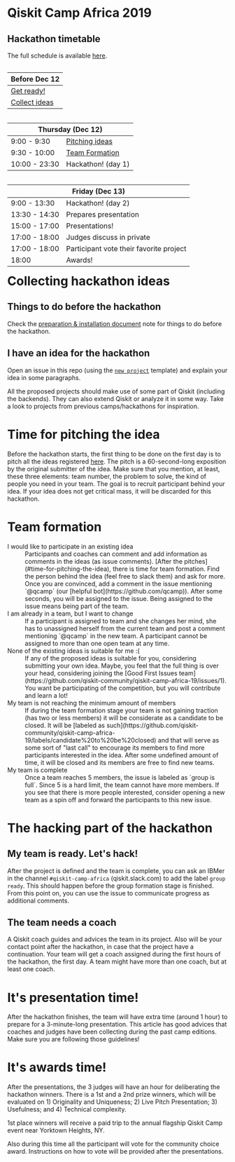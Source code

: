 # Qiskit Camp Africa 2019

## Hackathon timetable

The full schedule is available [here](https://community.qiskit.org/events/africa/). 

<div>
<table style="float: left">
<thead>
<tr>
<th colspan="2">Before Dec 12</th>
</tr>
</thead>
<tbody>
    <tr><td colspan="2"><a href="#things-to-do-before-the-hackathon">Get ready!</a></td></tr>
    <tr><td colspan="2"><a href="#time-for-pitching-the-idea">Collect ideas</a></td></tr>
</tbody>
</table>
<table style="float: left">
<thead>
<tr>
<th colspan="2">Thursday (Dec 12)</th>
</tr>
</thead>
<tbody>
    <tr><td>9:00 - 9:30</td> <td><a href="#time-for-pitching-the-idea">Pitching ideas</a></td></tr>
    <tr><td>9:30 - 10:00</td><td><a href="#team-formation">Team Formation</a></td></tr>
    <tr><td>10:00 - 23:30</td><td>Hackathon! (day 1)</td></tr>
</tbody>
</table>
<table style="float: left">
<thead>
<tr>
<th colspan="2">Friday (Dec 13)</th>
</tr>
</thead>
<tbody>
    <tr><td>9:00 - 13:30</td><td>Hackathon! (day 2)</td></tr>
    <tr><td>13:30 - 14:30</td><td>Prepares presentation</td></tr>
    <tr><td>15:00 - 17:00</td><td>Presentations!</td></tr>
    <tr><td>17:00 - 18:00</td><td>Judges discuss in private</td></tr>
    <tr><td>17:00 - 18:00</td><td>Participant vote their favorite project</td></tr>
    <tr><td>18:00</td><td> Awards!</td></tr>
</tbody>
</table>
</div>

# Collecting hackathon ideas

## Things to do before the hackathon

Check the [preparation & installation document](preparation%26installation.md) note for things to do before the hackathon.

## I have an idea for the hackathon

Open an issue in this repo (using the [`new project`](https://github.com/qiskit-community/qiskit-camp-africa-19/issues/new?assignees=&labels=members+wanted&template=new-project-template.md&title=Project+name) template) and explain your idea in some paragraphs.

All the proposed projects should make use of some part of Qiskit (including the backends). They can also extend Qiskit or analyze it in some way. Take a look to projects from previous camps/hackathons for inspiration.

# Time for pitching the idea

Before the hackathon starts, the first thing to be done on the first day is to pitch all the ideas registered [here](https://github.com/qiskit-community/qiskit-camp-africa-19/issues). The pitch is a 60-second-long exposition  by the original submitter of the idea. Make sure that you mention, at least, these three elements: team number, the problem to solve, the kind of people you need in your team. The goal is to recruit participant behind your idea. If your idea does not get critical mass, it will be discarded for this hackathon. 

# Team formation

<dl>
    <dt name="participate">I would like to participate in an existing idea</dt>
    <dd>Participants and coaches can comment and add information as comments in the ideas (as issue comments). [After the pitches](#time-for-pitching-the-idea), there is time for team formation. Find the person behind the idea (feel free to slack them) and ask for more. Once you are convinced, add a comment in the issue mentioning `@qcamp` (our [helpful bot](https://github.com/qcamp)). After some seconds, you will be assigned to the issue. Being assigned to the issue means being part of the team.</dd>
    <dt name="reassign">I am already in a team, but I want to change</dt>
    <dd>If a participant is assigned to team and she changes her mind, she has to unassigned herself from the current team and post a comment mentioning `@qcamp` in the new team. A participant cannot be assigned to more than one open team at any time.</dd>
   <dt name="none">None of the existing ideas is suitable for me :(</dt>
<dd>
  If any of the proposed ideas is suitable for you, considering submitting your own idea. Maybe, you feel that the full thing is over your head, considering joining the [Good First Issues team](https://github.com/qiskit-community/qiskit-camp-africa-19/issues/1). You want be participating of the competition, but you will contribute and learn a lot!
</dd>
  <dt name="tokill">My team is not reaching the minimum amount of members</dt>
  <dd>
    If during the team formation stage your team is not gaining traction (has two or less members) it will be considerate as a candidate to be closed. It will be [labeled as such](https://github.com/qiskit-community/qiskit-camp-africa-19/labels/candidate%20to%20be%20closed) and that will serve as some sort of "last call" to encourage its members to find more participants interested in the idea. After some undefined amount of time, it will be closed and its members are free to find new teams. 
  </dd>
  <dt name="full">My team is complete</dt>  
  <dd>Once a team reaches 5 members, the issue is labeled as `group is full`. Since 5 is a hard limit, the team cannot have more members. If you see that there is more people interested, consider opening a new team as a spin off and forward the participants to this new issue.
</dd>
</dl>

# The hacking part of the hackathon

## My team is ready. Let's hack!

After the project is defined and the team is complete, you can ask an IBMer in the channel `#qiskit-camp-africa` (qiskit.slack.com) to add the label `group ready`. This should happen before the group formation stage is finished. From this point on, you can use the issue to communicate progress as additional comments.

## The team needs a coach

A Qiskit coach guides and advices the team in its project.
Also will be your contact point after the hackathon, in case that the project have a continuation. Your team will get a coach assigned during the first hours of the hackathon, the first day. A team might have more than one coach, but at least one coach.

# It's presentation time!

After the hackathon finishes, the team will have extra time (around 1 hour) to prepare for a 3-minute-long presentation. This article has good advices that coaches and judges have been collecting during the past camp editions. Make sure you are following those guidelines!

# It's awards time!

After the presentations, the 3 judges will have an hour for deliberating the hackathon winners. There is a 1st and a 2nd prize winners, which will be evaluated on 1) Originality and Uniqueness; 2) Live Pitch Presentation; 3) Usefulness; and 4) Technical complexity.


1st place winners will receive a paid trip to the annual flagship Qiskit Camp event near Yorktown Heights, NY.

Also during this time all the participant will vote for the community choice award. Instructions on how to vote will be provided after the presentations.



